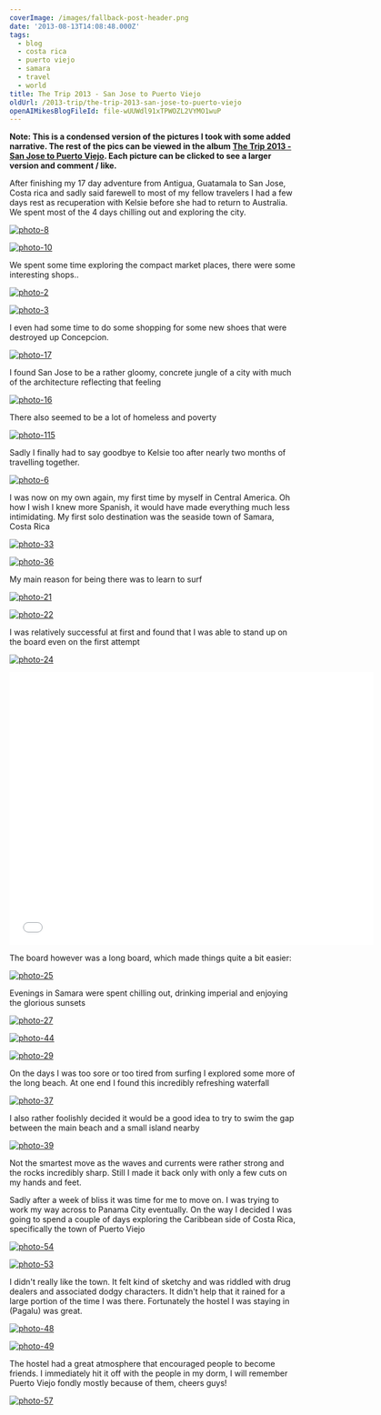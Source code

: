 ```yaml
---
coverImage: /images/fallback-post-header.png
date: '2013-08-13T14:08:48.000Z'
tags:
  - blog
  - costa rica
  - puerto viejo
  - samara
  - travel
  - world
title: The Trip 2013 - San Jose to Puerto Viejo
oldUrl: /2013-trip/the-trip-2013-san-jose-to-puerto-viejo
openAIMikesBlogFileId: file-wUUWdl91xTPWOZL2VYMO1wuP
---
```


**Note: This is a condensed version of the pictures I took with some added narrative. The rest of the pics can be viewed in the album [The Trip 2013 - San Jose to Puerto Viejo](https://www.facebook.com/media/set/?set=a.10151813853231031.1073741843.593661030&type=1&l=0b304b75a9). Each picture can be clicked to see a larger version and comment / like.**

<!-- more -->

After finishing my 17 day adventure from Antigua, Guatamala to San Jose, Costa rica and sadly said farewell to most of my fellow travelers I had a few days rest as recuperation with Kelsie before she had to return to Australia. We spent most of the 4 days chilling out and exploring the city.

[![photo-8](/wp-content/uploads/2013/08/photo-812.jpg)](https://www.facebook.com/photo.php?fbid=10151813854751031&set=a.10151813853231031.1073741843.593661030&type=3&theater)

[![photo-10](/wp-content/uploads/2013/08/photo-1010.jpg)](https://www.facebook.com/photo.php?fbid=10151813855066031&set=a.10151813853231031.1073741843.593661030&type=3&theater)

We spent some time exploring the compact market places, there were some interesting shops..

[![photo-2](/wp-content/uploads/2013/08/photo-212.jpg)](https://www.facebook.com/photo.php?fbid=10151813853811031&set=a.10151813853231031.1073741843.593661030&type=3&theater)

[![photo-3](/wp-content/uploads/2013/08/photo-312.jpg)](https://www.facebook.com/photo.php?fbid=10151813853926031&set=a.10151813853231031.1073741843.593661030&type=3&theater)

I even had some time to do some shopping for some new shoes that were destroyed up Concepcion.

[![photo-17](/wp-content/uploads/2013/08/photo-172.jpg)](https://www.facebook.com/photo.php?fbid=10151813855606031&set=a.10151813853231031.1073741843.593661030&type=3&theater)

I found San Jose to be a rather gloomy, concrete jungle of a city with much of the architecture reflecting that feeling

[![photo-16](/wp-content/uploads/2013/08/photo-162.jpg)](https://www.facebook.com/photo.php?fbid=10151813855596031&set=a.10151813853231031.1073741843.593661030&type=3&theater)

There also seemed to be a lot of homeless and poverty

[![photo-115](/wp-content/uploads/2013/08/photo-115.jpg)](https://www.facebook.com/photo.php?fbid=10151813855341031&set=a.10151813853231031.1073741843.593661030&type=3&theater)

Sadly I finally had to say goodbye to Kelsie too after nearly two months of travelling together.

[![photo-6](/wp-content/uploads/2013/08/photo-612.jpg)](https://www.facebook.com/photo.php?fbid=10151813854341031&set=a.10151813853231031.1073741843.593661030&type=3&theater)

I was now on my own again, my first time by myself in Central America. Oh how I wish I knew more Spanish, it would have made everything much less intimidating. My first solo destination was the seaside town of Samara, Costa Rica

[![photo-33](/wp-content/uploads/2013/08/photo-332.jpg)](https://www.facebook.com/photo.php?fbid=10151813857936031&set=a.10151813853231031.1073741843.593661030&type=3&theater)

[![photo-36](/wp-content/uploads/2013/08/photo-362.jpg)](https://www.facebook.com/photo.php?fbid=10151813858241031&set=a.10151813853231031.1073741843.593661030&type=3&theater)

My main reason for being there was to learn to surf

[![photo-21](/wp-content/uploads/2013/08/photo-213.jpg)](https://www.facebook.com/photo.php?fbid=10151813856511031&set=a.10151813853231031.1073741843.593661030&type=3&theater)

[![photo-22](/wp-content/uploads/2013/08/photo-222.jpg)](https://www.facebook.com/photo.php?fbid=10151813856501031&set=a.10151813853231031.1073741843.593661030&type=3&theater)

I was relatively successful at first and found that I was able to stand up on the board even on the first attempt

[![photo-24](/wp-content/uploads/2013/08/photo-242.jpg)](https://www.facebook.com/photo.php?fbid=10151813856891031&set=a.10151813853231031.1073741843.593661030&type=3&theater)

<iframe width="640" height="480" src="//www.youtube.com/embed/bZDl5EPX2vQ" frameborder="0" allowfullscreen></iframe>

The board however was a long board, which made things quite a bit easier:

[![photo-25](/wp-content/uploads/2013/08/photo-252.jpg)](https://www.facebook.com/photo.php?fbid=10151813857001031&set=a.10151813853231031.1073741843.593661030&type=3&theater)

Evenings in Samara were spent chilling out, drinking imperial and enjoying the glorious sunsets

[![photo-27](/wp-content/uploads/2013/08/photo-272.jpg)](https://www.facebook.com/photo.php?fbid=10151813857131031&set=a.10151813853231031.1073741843.593661030&type=3&theater)

[![photo-44](/wp-content/uploads/2013/08/photo-442.jpg)](https://www.facebook.com/photo.php?fbid=10151813859226031&set=a.10151813853231031.1073741843.593661030&type=3&theater)

[![photo-29](/wp-content/uploads/2013/08/photo-292.jpg)](https://www.facebook.com/photo.php?fbid=10151813857476031&set=a.10151813853231031.1073741843.593661030&type=3&theater)

On the days I was too sore or too tired from surfing I explored some more of the long beach. At one end I found this incredibly refreshing waterfall

[![photo-37](/wp-content/uploads/2013/08/photo-372.jpg)](https://www.facebook.com/photo.php?fbid=10151813858651031&set=a.10151813853231031.1073741843.593661030&type=3&theater)

I also rather foolishly decided it would be a good idea to try to swim the gap between the main beach and a small island nearby

[![photo-39](/wp-content/uploads/2013/08/photo-392.jpg)](https://www.facebook.com/photo.php?fbid=10151813858721031&set=a.10151813853231031.1073741843.593661030&type=3&theater)

Not the smartest move as the waves and currents were rather strong and the rocks incredibly sharp. Still I made it back only with only a few cuts on my hands and feet.

Sadly after a week of bliss it was time for me to move on. I was trying to work my way across to Panama City eventually. On the way I decided I was going to spend a couple of days exploring the Caribbean side of Costa Rica, specifically the town of Puerto Viejo

[![photo-54](/wp-content/uploads/2013/08/photo-542.jpg)](https://www.facebook.com/photo.php?fbid=10151813860201031&set=a.10151813853231031.1073741843.593661030&type=3&theater)

[![photo-53](/wp-content/uploads/2013/08/photo-532.jpg)](https://www.facebook.com/photo.php?fbid=10151813860061031&set=a.10151813853231031.1073741843.593661030&type=3&theater)

I didn't really like the town. It felt kind of sketchy and was riddled with drug dealers and associated dodgy characters. It didn't help that it rained for a large portion of the time I was there. Fortunately the hostel I was staying in (Pagalu) was great.

[![photo-48](/wp-content/uploads/2013/08/photo-482.jpg)](https://www.facebook.com/photo.php?fbid=10151813859661031&set=a.10151813853231031.1073741843.593661030&type=3&theater)

[![photo-49](/wp-content/uploads/2013/08/photo-492.jpg)](https://www.facebook.com/photo.php?fbid=10151813859761031&set=a.10151813853231031.1073741843.593661030&type=3&theater)

The hostel had a great atmosphere that encouraged people to become friends. I immediately hit it off with the people in my dorm, I will remember Puerto Viejo fondly mostly because of them, cheers guys!

[![photo-57](/wp-content/uploads/2013/08/photo-572.jpg)](https://www.facebook.com/photo.php?fbid=10151813860426031&set=a.10151813853231031.1073741843.593661030&type=3&theater)
